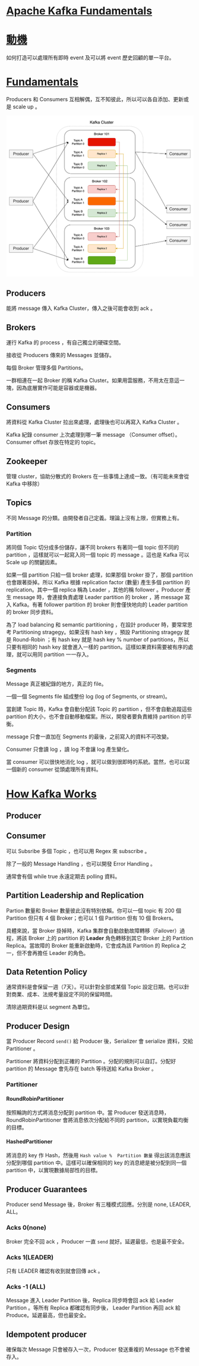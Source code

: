 # [Apache Kafka Fundamentals](https://www.youtube.com/playlist?list=PLa7VYi0yPIH2PelhRHoFR5iQgflg-y6JA)

# [動機](https://www.youtube.com/watch?v=BsojaA1XnpM)

如何打造可以處理所有即時 event 及可以將 event 歷史回顧的單一平台。

# [Fundamentals](https://www.youtube.com/watch?v=B5j3uNBH8X4)

Producers 和 Consumers 互相解偶，互不知彼此，所以可以各自添加、更新或是 scale up 。

![](./assets/apache-kafka-fundamentals-fundamentals.drawio.png)

## Producers

能將 message 傳入 Kafka Cluster，傳入之後可能會收到 ack 。

## Brokers

運行 Kafka 的 process ，有自己獨立的硬碟空間。

接收從 Producers 傳來的 Messages 並儲存。

每個 Broker 管理多個 Partitions。

一群相連在一起 Broker 的稱 Kafka Cluster。如果用雲服務，不用太在意這一塊，因為底層實作可能是容器或是機器。


## Consumers

將資料從 Kafka Cluster 拉出來處理，處理後也可以再寫入 Kafka Cluster 。

Kafka 紀錄 consumer 上次處理到哪一筆 message （Consumer offset）。Consumer offset 存放在特定的 topic。


## Zookeeper

管理 cluster，協助分散式的 Brokers 在一些事情上達成一致。（有可能未來會從 Kafka 中移除）

## Topics

不同 Message 的分類。由開發者自己定義。理論上沒有上限，但實務上有。

### Partition

將同個 Topic 切分成多份儲存，讓不同 brokers 有著同一個 topic 但不同的 partition ，這樣就可以一起寫入同一個 topic 的 message 。這也是 Kafka 可以 Scale up 的關鍵因素。

如果一個 partition 只給一個 broker 處理，如果那個 broker 掛了，那個 partition 也會跟著掛掉。所以 Kafka 根據 replication factor (數量) 產生多個 partition 的 replication。其中一個 replica 稱為 Leader ，其他的稱 follower 。Producer 產生 message 時，會連接負責處理 Leader partition 的 broker ，將 message 寫入 Kafka。有著 follower partition 的 broker 則會僅快地向的 Leader partition 的 broker 同步資料。

為了 load balancing 和 semantic partitioning ，在設計 producer 時，要常常思考 Partitioning stragegy。如果沒有 hash key ，預設 Partitioning stragegy 就是 Round-Robin ；有 hash key 就是 hash key % number of partitions，所以只要有相同的 hash key 就會進入一樣的 partition。這樣如果資料需要被有序的處理，就可以用同 partition 一一存入。

### Segments

Message 真正被紀錄的地方，真正的 file。

一個一個 Segments file 組成整份 log (log of Segments, or stream)。

當創建 Topic 時，Kafka 會自動分配該 Topic 的 partition ，但不會自動追蹤這些 partition 的大小，也不會自動移動檔案。所以，開發者要負責維持 partition 的平衡。

 message 只會一直加在 Segments 的最後，之前寫入的資料不可改變。

Consumer 只會讀 log ，讀 log 不會讓 log 產生變化。

當 consumer 可以很快地消化 log ，就可以做到很即時的系統。當然，也可以寫一個新的 consumer 從頭處理所有資料。

# [How Kafka Works](https://www.youtube.com/watch?v=jY02MB-sz8I)

## Producer

## Consumer

可以 Subsribe 多個 Topic ，也可以用 Regex 來 subscribe 。

除了一般的 Message Handling ，也可以開發 Error Handling 。

通常會有個 while true 永遠定期去 polling 資料。

## Partition Leadership and Replication

Partion 數量和 Broker 數量彼此沒有特別依賴。你可以一個 topic 有 200 個 Partition 但只有 4 個 Broker；也可以 1 個 Partition 但有 10 個 Brokers。

具體來說，當 Broker 掛掉時，Kafka 集群會自動啟動故障轉移（Failover）過程，將該 Broker 上的 partition 的 **Leader** 角色轉移到其它 Broker 上的 Partition Replica。當故障的 Broker 能重新啟動時，它會成為該 Partition 的 Replica 之一，但不會再擔任 Leader 的角色。

## Data Retention Policy

通常資料是會保留一週（7天）。可以針對全部或某個 Topic 設定日期。也可以針對商業、成本、法規考量設定不同的保留時間。

清除過期資料是以 segment 為單位。

## Producer Design

當 Producer Record `send()` 給 Producer 後，Serializer 會 serialize 資料，交給 Partitioner 。

Partitioner 將資料分配到正確的 Partition 。分配的規則可以自訂。分配好 partition 的 Message 會先存在 batch 等待送給 Kafka Broker 。

### Partitioner 

#### RoundRobinPartitioner

按照輪詢的方式將消息分配到 partition 中。當 Producer 發送消息時，RoundRobinPartitioner 會將消息依次分配給不同的 partition，以實現負載均衡的目標。

#### HashedPartitioner

將消息的 key 作 Hash，然後用 `Hash value %  Partition 數量` 得出該消息應該分配到哪個 partition 中。這樣可以確保相同的 key 的消息總是被分配到同一個 partition 中，以實現數據局部性的目標。


## Producer Guarantees

Producer send Message 後，Broker 有三種模式回應。分別是 none, LEADER, ALL。

### Acks 0(none)

Broker 完全不回 ack ，Producer 一直 `send` 就好。延遲最低，也是最不安全。

### Acks 1(LEADER)

只有 LEADER 確認有收到就會回傳 ack 。

### Acks -1 (ALL)

Message 進入 Leader Partition 後，Replica 同步時會回 ack 給 Leader Partition 。等所有 Replica 都確認有同步後， Leader Partition 再回 ack 給 Produce。延遲最高，但也最安全。

## Idempotent producer

確保每次 Message 只會被存入一次，Producer 發送重複的 Message 也不會被存入。

##

